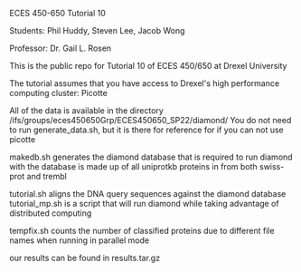 ECES 450-650 Tutorial 10

Students: Phil Huddy, Steven Lee, Jacob Wong

Professor: Dr. Gail L. Rosen

This is the public repo for Tutorial 10 of ECES 450/650 at Drexel University

The tutorial assumes that you have access to Drexel's high performance computing cluster: Picotte

All of the data is available in the directory /ifs/groups/eces450650Grp/ECES450650_SP22/diamond/
You do not need to run generate_data.sh, but it is there for reference for if you can not use picotte

makedb.sh generates the diamond database that is required to run diamond with
the database is made up of all uniprotkb proteins in from both swiss-prot and trembl

tutorial.sh aligns the DNA query sequences against the diamond database
tutorial_mp.sh is a script that will run diamond while taking advantage of distributed computing

tempfix.sh counts the number of classified proteins due to different file names when running in parallel mode

our results can be found in results.tar.gz
